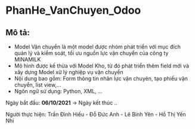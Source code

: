 <h1 > PhanHe_VanChuyen_Odoo </h1>

## Mô tả: 
- Model Vận chuyển là một model được nhóm phát triển với mục đích quản lý và kiểm soát, tối ưu nguồn lực vận chuyển của công ty MINAMILK
- Mô hình được kế thừa với Model Kho, từ đó phát triển thêm field mới và xây dựng Model xữ lý nghiệp vụ vận chuyển
- Nội dung bao gồm: Form thông tin nhân lực vận chuyên, tạo phiếu vận chuyển, list view,...
- Ngôn ngữ sử dụng: Python, XML, ... 

Ngày bắt đầu: <b>06/10/2021</b> -> Ngày kết thúc ..

Người thực hiện: Trần Đình Hiếu - Đỗ Đức Anh - Lê Bình Yên - Hồ Thị Yến Nhi

